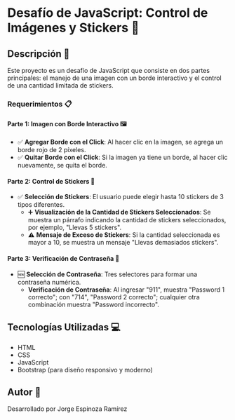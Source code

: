 # Desafío de JavaScript: Control de Imágenes y Stickers 📸

## Descripción 📝
Este proyecto es un desafío de JavaScript que consiste en dos partes principales: el manejo de una imagen con un borde interactivo y el control de una cantidad limitada de stickers.

### Requerimientos 📋

#### Parte 1: Imagen con Borde Interactivo 🖼️
- ✅ **Agregar Borde con el Click**: Al hacer clic en la imagen, se agrega un borde rojo de 2 píxeles.
- ✅ **Quitar Borde con el Click**: Si la imagen ya tiene un borde, al hacer clic nuevamente, se quita el borde.

#### Parte 2: Control de Stickers 🎨
- ✅ **Selección de Stickers**: El usuario puede elegir hasta 10 stickers de 3 tipos diferentes.
  - ➕ **Visualización de la Cantidad de Stickers Seleccionados**: Se muestra un párrafo indicando la cantidad de stickers seleccionados, por ejemplo, "Llevas 5 stickers".
  - ⚠️ **Mensaje de Exceso de Stickers**: Si la cantidad seleccionada es mayor a 10, se muestra un mensaje "Llevas demasiados stickers".
 
#### Parte 3: Verificación de Contraseña 🔑
- 🆕 **Selección de Contraseña**: Tres selectores para formar una contraseña numérica.
  - **Verificación de Contraseña**: Al ingresar "911", muestra "Password 1 correcto"; con "714", "Password 2 correcto"; cualquier otra combinación muestra "Password incorrecto".

## Tecnologías Utilizadas 💻
- HTML
- CSS
- JavaScript
- Bootstrap (para diseño responsivo y moderno)

## Autor 👤
Desarrollado por Jorge Espinoza Ramírez
